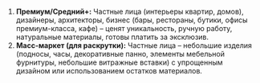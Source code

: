 1. **Премиум/Средний+:** Частные лица (интерьеры квартир, домов), дизайнеры, архитекторы, бизнес (бары, рестораны, бутики, офисы премиум-класса, кафе) – ценят уникальность, ручную работу, натуральные материалы, готовы платить за эксклюзив.
2. **Масс-маркет (для раскрутки):** Частные лица – небольшие изделия (подносы, часы, декоративные панно, элементы мебельной фурнитуры, небольшие витражные вставки) с упрощенным дизайном или использованием остатков материалов.